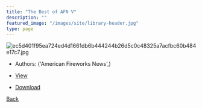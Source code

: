 ```yaml
---
title: "The Best of AFN V"
description: ""
featured_image: "/images/site/library-header.jpg"
type: page
---
```


![ec5d401f95ea724ed4d1661db6b444244b26d5c0c48325a7acfbc60b484e17c7.jpg](https://drive.google.com/uc?export=view&id=1Y-QLBZm9yaQG3lwdhbTAkO7_LQDC4sw_)
* Authors: ('American Fireworks News',)
* [View](https://drive.google.com/uc?export=view&id=1fwwlAo23BybTBOBk_UkBRs6FsSEvKx2Z)

* [Download](https://drive.google.com/uc?export=download&id=1fwwlAo23BybTBOBk_UkBRs6FsSEvKx2Z)

[Back](http://localhost:1313/library/ebooks/
)